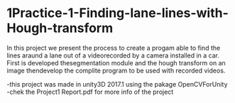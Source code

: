 # 1Practice-1-Finding-lane-lines-with-Hough-transform
In  this  project we  present  the  process  to  create  a progam able to  find  the  lines  araund  a  lane  out  of  a  videorecorded  by  a  camera  installed  in  a  car.  First  is  developed  thesegmentation module and the hough transform on an image thendevelop the complite program to be used with recorded videos.

-this project was made in unity3D 2017.1 using the pakage OpenCVForUnity
-chek the Project1 Report.pdf for more info of the project
